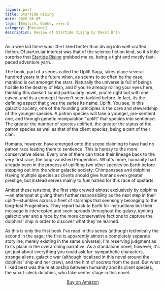 ```yaml
---
layout: post
title: Startide Rising
date: 2020-06-05
tags: [English, Books, ★★★★☆]
category: [Reviews]
description: Review of Startide Rising by David Brin
---
```


As a wee lad there was little I liked better than diving into well-crafted fiction. <!-- more -->Of particular interest was that of the science fiction kind, so it's little surprise that <a href="https://www.amazon.com/gp/product/055327418X/ref=as_li_tl?ie=UTF8&camp=1789&creative=9325&creativeASIN=055327418X&linkCode=as2&tag=ianbayne-20&linkId=af9ff27c5a5edd0a10e1f819b43b5cd1">Startide Rising</a> grabbed me so, being a tight and mostly fast-paced adventure yarn.

The book, part of a series called the Uplift Saga, takes place several hundred years in the future when, as seems to so often be the case, mankind is out amongst the stars. Naturally the universe is full of beings hostile to the destiny of Man, and if you're already rolling your eyes here, thinking this doesn't sound particularly novel, you're right but with one caveat and its a concept I haven't seen tackled before. In fact, its the defining aspect that gives the series its name: Uplift. You see, in this galactic society, one of the founding principles is the care and stewardship of the younger species. A patron species will take a younger, pre-sentient one, and through genetic manipulation "uplift" that species into sentience. The greater the number of species uplifted, the greater the status of the patron species as well as that of the client species, being a part of their clan. 

Humans, however, have emerged onto the scene claiming to have had no patron race leading them to sentience. This is heresy to the more conservative aliens. Every one of them can trace their lineage back to the very first race, the long-vanished Progenitors. What's more, humanity had already been in the process of uplifting two other species on Earth before stepping out into the wider galactic society: Chimpanzees and dolphins. Having multiple species as clients should give humans even greater prestige, but instead serves mainly to fuel hatred for this race of upstarts.

Amidst these tensions, the first ship crewed almost exclusively by dolphins—an attempat at giving them further responsibility as the next step in their uplift—stumbles across a fleet of starships that seemingly belonging to the long-lost Progenitors. They report back to Earth for instructions but their message is intercepted and soon spreads throughout the galaxy, igniting galactic war and a race by the more conservative factions to capture the dolphins' ship in order to discover what they've learned.

As this is only the first book I've read in this series (although technically the second in the saga; the first is apparently almost a completely separate storyline, merely existing in the same universe), I'm reserving judgment as to its place in the overarching narrative. As a standalone novel, however, it's got just about everything you could ask for: sympathetic characters, strange aliens, galactic war (although localized in this novel around the dolphins' ship and her crew), and the hint of secrets from the past. But what I liked best was the relationship between humanity and its client species, the smart-aleck dolphins, who take center stage in this novel.

<div style="text-align: center"><p><a href="https://www.amazon.com/gp/product/055327418X/ref=as_li_tl?ie=UTF8&camp=1789&creative=9325&creativeASIN=055327418X&linkCode=as2&tag=ianbayne-20&linkId=af9ff27c5a5edd0a10e1f819b43b5cd1">Buy on Amazon</a></p></div>
